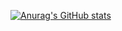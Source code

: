 [![Anurag's GitHub stats](https://github-readme-stats.vercel.app/api?username=SilentWasHere)](https://github.com/anuraghazra/github-readme-stats)
